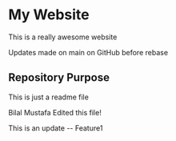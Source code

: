 # My Website

This is a really awesome website

Updates made on main on GitHub before rebase


## Repository Purpose

This is just a readme file

Bilal Mustafa Edited this file!

This is an update -- Feature1